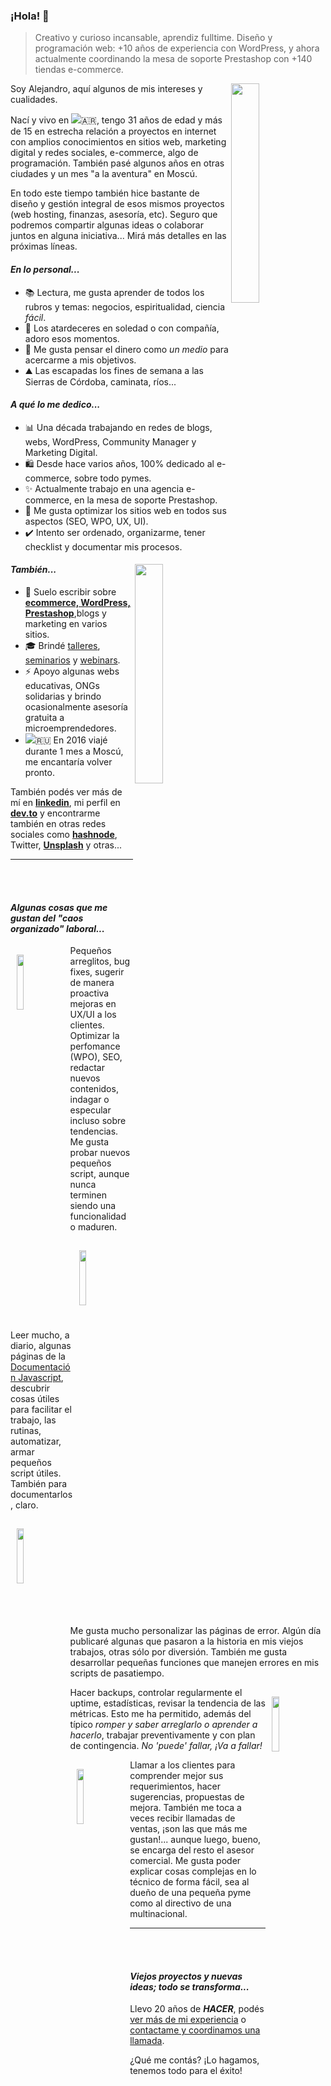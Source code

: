 ### ¡Hola! 👋

> Creativo y curioso incansable, aprendiz fulltime. Diseño y programación web: +10 años de experiencia con WordPress, y ahora actualmente coordinando la mesa de soporte Prestashop con +140 tiendas e-commerce.

<!--
**alelazcano/alelazcano** is a ✨ _special_ ✨ repository because its `README.md` (this file) appears on your GitHub profile.

Here are some ideas to get you started:

- 🔭 Actualmente trabajando en una agencia e-commerce y una decena de proyectos freelance.
- 🌱 Estoy en permanente lectura, aprendizaje y creando pequeños desarrollos en Javascript y PHP.
- 👯 Me interesa colaborar en Grupos de Facebook y foros de E-commerce y Pymes en proceso de transformación digital.
- 🤔 Algunas veces también me cuestiono sobre cómo funciona el mundo, cada vez menos humano y más digital.
- 💬 Me gusta intercambiar ideas, cuestionar los procesos, promover el conocimiento compartido y hablar de todo.
- 📫 Si bien me encuentro cómodo en mi trabajo actual, me gusta continuar recibiendo propuestas.
- 😄 Aún cuando el día amanece gris, es una decisión el sonreir y sobreponerse a los estados de ánimos y el desequilibrio de las energías.
- ⚡ Me divierte planificar mis viajes futuros, y se que cumpliré todos mis sueños.

- 🧬 Cursé 2 años de Biotecnología y tecnología de los alimentos.
- 🎓 Oficialmente técnico en calidad y comercialización (agropecuaria).
- 🌱 Perito clasificador de cereales, oleaginosas y legumbres.

⭐
-->

<img align="right" width="30%" src="https://media.giphy.com/media/yU0vrGBTI6TKg/giphy.gif">Soy Alejandro, aquí algunos de mis intereses y cualidades.

Nací y vivo en <img src="https://icons.iconarchive.com/icons/wikipedia/flags/24/AR-Argentina-Flag-icon.png" />🇦🇷, tengo 31 años de edad y más de 15 en estrecha relación a proyectos en internet con amplios conocimientos en sitios web, marketing digital y redes sociales, e-commerce, algo de programación. También pasé algunos años en otras ciudades y un mes "a la aventura" en Moscú.

En todo este tiempo también hice bastante de diseño y gestión integral de esos mismos proyectos (web hosting, finanzas, asesoría, etc). Seguro que podremos compartir algunas ideas o colaborar juntos en alguna iniciativa... Mirá más detalles en las próximas líneas.


#### _En lo personal..._
- 📚 Lectura, me gusta aprender de todos los rubros y temas: negocios, espiritualidad, ciencia _fácil_.
- 🌇 Los atardeceres en soledad o con compañía, adoro esos momentos.
- 💸 Me gusta pensar el dinero como _un medio_ para acercarme a mis objetivos.
- ⛰️ Las escapadas los fines de semana a las Sierras de Córdoba, caminata, ríos...

#### _A qué lo me dedico..._
- 📊 Una década trabajando en redes de blogs, webs, WordPress, Community Manager y Marketing Digital.
- 🛍️ Desde hace varios años, 100% dedicado al e-commerce, sobre todo pymes.
- ✨ Actualmente trabajo en una agencia e-commerce, en la mesa de soporte Prestashop.
- 🚀 Me gusta optimizar los sitios web en todos sus aspectos (SEO, WPO, UX, UI).
- ✔️ Intento ser ordenado, organizarme, tener checklist y documentar mis procesos.


#### _También..._ <img align="right" width="30%" src="https://media.giphy.com/media/11vhCpFcD3um7m/giphy.gif">
- 💬 Suelo escribir sobre **[ecommerce, WordPress, Prestashop](https://ayudaecommerce.com)**,blogs y marketing en varios sitios.
- 🎓 Brindé [talleres](http://cordoba.ir.ar/), [seminarios](https://www.facebook.com/events/573900942960933/) y [webinars](https://www.youtube.com/watch?v=xr5FlhpGekQ).
- ⚡ Apoyo algunas webs educativas, ONGs solidarias y brindo ocasionalmente asesoría gratuita a microemprendedores.
- <img src="https://icons.iconarchive.com/icons/wikipedia/flags/16/RU-Russia-Flag-icon.png" />🇷🇺 En 2016 viajé durante 1 mes a Moscú, me encantaría volver pronto.

También podés ver más de mí en **[linkedin](https://linkedin.com/in/alejandrolazcano)**, mi perfil en **[dev.to](https://dev.to/alelazcano)** y encontrarme también en otras redes sociales como **[hashnode](https://alelazcano.hashnode.dev)**, Twitter, **[Unsplash](https://unsplash.com/@lazcano)** y otras...

<hr /><br /><br />

#### _Algunas cosas que me gustan del "caos organizado" laboral..._

<img align="left" width="15%" style="margin: 15px 10px;" src="https://media.giphy.com/media/3zhxq2ttgN6rEw8SDx/giphy.gif">

Pequeños arreglitos, bug fixes, sugerir de manera proactiva mejoras en UX/UI a los clientes. Optimizar la perfomance (WPO), SEO, redactar nuevos contenidos, indagar o especular incluso sobre tendencias. Me gusta probar nuevos pequeños script, aunque nunca terminen siendo una funcionalidad o maduren.

<img align="right" width="15%" style="margin: 15px 10px;" src="https://media.giphy.com/media/L8K62iTDkzGX6/giphy.gif">
 
Leer mucho, a diario, algunas páginas de la [Documentación Javascript](https://developer.mozilla.org/es/docs/Web/API/Console), descubrir cosas útiles para facilitar el trabajo, las rutinas, automatizar, armar pequeños script útiles. También para documentarlos, claro.
 
 
<img align="left" width="15%" style="margin: 15px 10px;" src="https://media.giphy.com/media/TqiwHbFBaZ4ti/giphy.gif">
 
Me gusta mucho personalizar las páginas de error. Algún día publicaré algunas que pasaron a la historia en mis viejos trabajos, otras sólo por diversión. También me gusta desarrollar pequeñas funciones que manejen errores en mis scripts de pasatiempo.
 
<img align="right" width="15%" style="margin: 15px 10px;" src="https://media.giphy.com/media/1pA5hJo0ubWqG0cHqp/giphy.gif">
 
 
Hacer backups, controlar regularmente el uptime, estadísticas, revisar la tendencia de las métricas. Esto me ha permitido, además del típico _romper y saber arreglarlo o aprender a hacerlo_, trabajar preventivamente y con plan de contingencia. _No 'puede' fallar, ¡Va a fallar!_

<img align="left" width="15%" style="margin: 15px 10px;" src="https://media.giphy.com/media/3oz8xT4M88PfOPcFmU/giphy.gif">

Llamar a los clientes para comprender mejor sus requerimientos, hacer sugerencias, propuestas de mejora. También me toca a veces recibir llamadas de ventas, ¡son las que más me gustan!... aunque luego, bueno, se encarga del resto el asesor comercial. Me gusta poder explicar cosas complejas en lo técnico de forma fácil, sea al dueño de una pequeña pyme como al directivo de una multinacional.

<hr /><br /><br />

#### _Viejos proyectos y nuevas ideas; todo se transforma..._

Llevo 20 años de _**HACER**_, podés [ver más de mi experiencia](https://github.com/alelazcano/alelazcano/blob/master/career-roadmap.md) o [contactame y coordinamos una llamada](https://linkedin.com/in/alejandrolazcano).

<!-- Por último, lee más sobre [WordPress, Prestashop y medios de pago y correos para e-commerce en Argentina](https://ayudaecommerce.com) en _AyudaEcommerce.com_ un proyecto que reciéntemente comencé hace un año como un anotador/blog en localhost.
-->

¿Qué me contás? ¡Lo hagamos, tenemos todo para el éxito!

